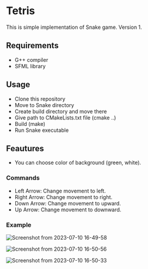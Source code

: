 # Tetris

This is simple implementation of Snake game.
Version 1.

## Requirements

- G++ compiler
- SFML library

## Usage

- Clone this repository
- Move to Snake directory
- Create build directory and move there
- Give path to CMakeLists.txt file (cmake ..)
- Build (make)
- Run Snake executable

## Feautures

- You can choose color of background (green, white).

### Commands

- Left Arrow: Change movement to left.
- Right Arrow: Change movement to right.
- Down Arrow: Change movement to upward.
- Up Arrow: Change movement to downward.

### Example


![Screenshot from 2023-07-10 16-49-58](https://github.com/SamvelMakaryan/Games/assets/123547362/fcabf885-1624-4f27-90bb-a6088137e303)


![Screenshot from 2023-07-10 16-50-56](https://github.com/SamvelMakaryan/Games/assets/123547362/2508aa10-eeb4-435f-984e-a0e394b8ad07)

![Screenshot from 2023-07-10 16-50-33](https://github.com/SamvelMakaryan/Games/assets/123547362/2ccc9f77-2204-417d-ac78-5288f2346d48)
